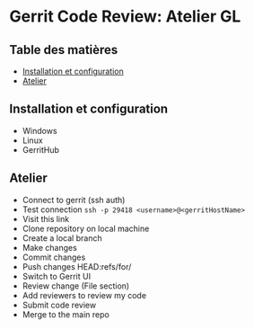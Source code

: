 # Gerrit Code Review: Atelier GL

## Table des matières

- [Installation et configuration]()
- [Atelier]()

## Installation et configuration

- Windows
- Linux
- GerritHub

## Atelier

- Connect to gerrit (ssh auth)
- Test connection `ssh -p 29418 <username>@<gerritHostName>`
- Visit this link
- Clone repository on local machine
- Create a local branch
- Make changes
- Commit changes
- Push changes HEAD:refs/for/<branch>
- Switch to Gerrit UI
- Review change (File section)
- Add reviewers to review my code
- Submit code review
- Merge to the main repo
